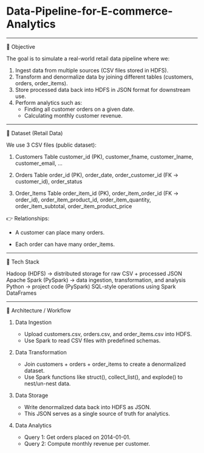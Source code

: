 # Data-Pipeline-for-E-commerce-Analytics

---
🔹 Objective

The goal is to simulate a real-world retail data pipeline where we:

1. Ingest data from multiple sources (CSV files stored in HDFS).
2. Transform and denormalize data by joining different tables (customers, orders, order_items).
3. Store processed data back into HDFS in JSON format for downstream use.
4. Perform analytics such as:
      * Finding all customer orders on a given date.
      * Calculating monthly customer revenue.

---
🔹 Dataset (Retail Data)

We use 3 CSV files (public dataset):

1. Customers Table
      customer_id (PK), customer_fname, customer_lname, customer_email, …

2. Orders Table
      order_id (PK), order_date, order_customer_id (FK → customer_id), order_status

3. Order_Items Table
      order_item_id (PK), order_item_order_id (FK → order_id), order_item_product_id, order_item_quantity, order_item_subtotal, order_item_product_price

👉 Relationships:

  * A customer can place many orders.

  * Each order can have many order_items.

---
🔹 Tech Stack

Hadoop (HDFS) → distributed storage for raw CSV + processed JSON
Apache Spark (PySpark) → data ingestion, transformation, and analysis
Python → project code (PySpark)
SQL-style operations using Spark DataFrames

---

🔹 Architecture / Workflow

1. Data Ingestion

   * Upload customers.csv, orders.csv, and order_items.csv into HDFS.
   * Use Spark to read CSV files with predefined schemas.

2. Data Transformation

    * Join customers + orders + order_items to create a denormalized dataset.
    * Use Spark functions like struct(), collect_list(), and explode() to nest/un-nest data.

3. Data Storage

    * Write denormalized data back into HDFS as JSON.
    * This JSON serves as a single source of truth for analytics.

4. Data Analytics

    * Query 1: Get orders placed on 2014-01-01.
    * Query 2: Compute monthly revenue per customer.

